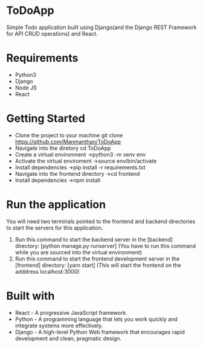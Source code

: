 # ToDoApp
Simple Todo application built using Django(and the Django REST Framework for API CRUD operations) and React.
# Requirements
* Python3
* Django
* Node JS
* React
# Getting Started
* Clone the project to your machine git clone https://github.com/Manmanthan/ToDoApp
* Navigate into the diretory cd ToDoApp
* Create a virtual environment ->python3 -m venv env
* Activate the virtual enviroment ->source env/bin/activate
* Install dependencies ->pip install -r requirements.txt
* Navigate into the frontend directory ->cd frontend
* Install dependencies ->npm install
# Run the application
You will need two terminals pointed to the frontend and backend directories to start the servers for this application.
1. Run this command to start the backend server in the [backend] directory: [python manage.py runserver] (You have to run this command while you are sourced into the virtual environment)
2. Run this command to start the frontend development server in the [frontend] directory: [yarn start] (This will start the frontend on the adddress localhost:3000)
# Built with
* React - A progressive JavaScript framework.
* Python - A programming language that lets you work quickly and integrate systems more effectively.
* Django - A high-level Python Web framework that encourages rapid development and clean, pragmatic design.
